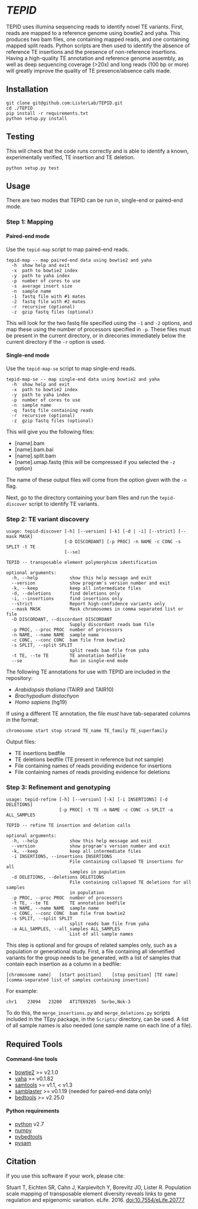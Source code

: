 *TEPID*
======

TEPID uses illumina sequencing reads to identify novel TE variants. First, reads are mapped to a reference genome using bowtie2 and yaha. This produces two bam files, one containing mapped reads, and one containing mapped split reads. Python scripts are then used to identify the absence of reference TE insertions and the presence of non-reference insertions. Having a high-quality TE annotation and reference genome assembly, as well as deep sequencing coverage (>20x) and long reads (100 bp or more) will greatly improve the quality of TE presence/absence calls made.

## Installation

```
git clone git@github.com:ListerLab/TEPID.git
cd ./TEPID
pip install -r requirements.txt
python setup.py install
```

## Testing

This will check that the code runs correctly and is able to identify a known, experimentally verified, TE insertion and TE deletion.

```
python setup.py test
```

## Usage

There are two modes that TEPID can be run in, single-end or paired-end mode.  

### Step 1: Mapping

#### Paired-end mode

Use the `tepid-map` script to map paired-end reads.

```
tepid-map -- map paired-end data using bowtie2 and yaha
  -h  show help and exit
  -x  path to bowtie2 index
  -y  path to yaha index
  -p  number of cores to use
  -s  average insert size
  -n  sample name
  -1  fastq file with #1 mates
  -2  fastq file with #2 mates
  -r  recursive (optional)
  -z  gzip fastq files (optional)
```

This will look for the two fastq file specified using the `-1` and `-2` options, and map these using the number of processors specified in `-p`. These files must be present in the current directory, or in direcories immediately below the current directory if the `-r` option is used.

#### Single-end mode

Use the `tepid-map-se` script to map single-end reads.  

```
tepid-map-se -- map single-end data using bowtie2 and yaha
  -h  show help and exit
  -x  path to bowtie2 index
  -y  path to yaha index
  -p  number of cores to use
  -n  sample name
  -q  fastq file containing reads
  -r  recursive (optional)
  -z  gzip fastq files (optional)
```


This will give you the following files:

* [name].bam
* [name].bam.bai
* [name].split.bam
* [name].umap.fastq (this will be compressed if you selected the `-z` option)

The name of these output files will come from the option given with the `-n` flag.

Next, go to the directory containing your bam files and run the `tepid-discover` script to identify TE variants.

### Step 2: TE variant discovery

```
usage: tepid-discover [-h] [--version] [-k] [-d | -i] [--strict] [--mask MASK]
                      [-D DISCORDANT] [-p PROC] -n NAME -c CONC -s SPLIT -t TE
                      [--se]

TEPID -- transposable element polymorphism identification

optional arguments:
  -h, --help            show this help message and exit
  --version             show program's version number and exit
  -k, --keep            keep all intermediate files
  -d, --deletions       find deletions only
  -i, --insertions      find insertions only
  --strict              Report high-confidence variants only
  --mask MASK           Mask chromosomes in comma separated list or file
  -D DISCORDANT, --discordant DISCORDANT
                        Supply discordant reads bam file
  -p PROC, --proc PROC  number of processors
  -n NAME, --name NAME  sample name
  -c CONC, --conc CONC  bam file from bowtie2
  -s SPLIT, --split SPLIT
                        split reads bam file from yaha
  -t TE, --te TE        TE annotation bedfile
  --se                  Run in single-end mode
```

The following TE annotations for use with TEPID are included in the repository:  
  - *Arabidopsis thaliana* (TAIR9 and TAIR10)
  - *Brachypodium distachyon*
  - *Homo sapiens* (hg19)

If using a different TE annotation, the file _must_ have tab-separated columns in the format:

`chromosome start stop strand TE_name TE_family TE_superfamily`

Output files:

  * TE insertions bedfile
  * TE deletions bedfile (TE present in reference but not sample)
  * File containing names of reads providing evidence for insertions
  * File containing names of reads providing evidence for deletions

### Step 3: Refinement and genotyping

```
usage: tepid-refine [-h] [--version] [-k] [-i INSERTIONS] [-d DELETIONS]
                    [-p PROC] -t TE -n NAME -c CONC -s SPLIT -a ALL_SAMPLES

TEPID -- refine TE insertion and deletion calls

optional arguments:
  -h, --help            show this help message and exit
  --version             show program's version number and exit
  -k, --keep            keep all intermediate files
  -i INSERTIONS, --insertions INSERTIONS
                        File containing collapsed TE insertions for all
                        samples in population
  -d DELETIONS, --deletions DELETIONS
                        File containing collapsed TE deletions for all samples
                        in population
  -p PROC, --proc PROC  number of processors
  -t TE, --te TE        TE annotation bedfile
  -n NAME, --name NAME  sample name
  -c CONC, --conc CONC  bam file from bowtie2
  -s SPLIT, --split SPLIT
                        split reads bam file from yaha
  -a ALL_SAMPLES, --all_samples ALL_SAMPLES
                        List of all sample names
```

This step is optional and for groups of related samples only, such as a population or generational study. First, a file containing all idenetified variants for the group needs to be generated, with a list of samples that contain each insertion as a column in a bedfile:

```
[chromosome name]	[start position]	[stop position]	[TE name] [comma-separated list of samples containing insertion]
```

For example:
```
chr1	23094	23200	AT1TE69285	Sorbo,Nok-3
```

To do this, the `merge_insertions.py` and `merge_deletions.py` scripts included in the TEpy package, in the `Scripts/` directory, can be used. A list of all sample names is also needed (one sample name on each line of a file).


## Required Tools

#### Command-line tools

* [bowtie2](http://bowtie-bio.sourceforge.net/bowtie2/index.shtml) >= v2.1.0  
* [yaha](https://github.com/GregoryFaust/yaha) >= v0.1.82  
* [samtools](http://www.htslib.org/download/) >= v1.1, < v1.3  
* [samblaster](https://github.com/GregoryFaust/samblaster) >= v0.1.19 (needed for paired-end data only)  
* [bedtools](http://bedtools.readthedocs.org/en/latest/) >= v2.25.0  

#### Python requirements

* [python](https://www.python.org) v2.7  
* [numpy](http://www.numpy.org/)  
* [pybedtools](http://pythonhosted.org/pybedtools/)  
* [pysam](http://pysam.readthedocs.org/en/latest/)  


## Citation

If you use this software if your work, please cite:

Stuart T, Eichten SR, Cahn J, Karpievitch Y, Borevitz JO, Lister R. Population scale mapping of transposable element diversity reveals links to gene regulation and epigenomic variation. eLife. 2016. [doi:10.7554/eLife.20777](http://dx.doi.org/10.7554/eLife.20777)
